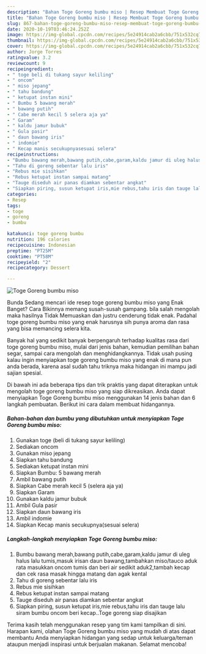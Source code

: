 ```yaml
---
description: "Bahan Toge Goreng bumbu miso | Resep Membuat Toge Goreng bumbu miso Yang Enak Banget"
title: "Bahan Toge Goreng bumbu miso | Resep Membuat Toge Goreng bumbu miso Yang Enak Banget"
slug: 867-bahan-toge-goreng-bumbu-miso-resep-membuat-toge-goreng-bumbu-miso-yang-enak-banget
date: 2020-10-19T03:46:24.252Z
image: https://img-global.cpcdn.com/recipes/5e24914cab2a6cbb/751x532cq70/toge-goreng-bumbu-miso-foto-resep-utama.jpg
thumbnail: https://img-global.cpcdn.com/recipes/5e24914cab2a6cbb/751x532cq70/toge-goreng-bumbu-miso-foto-resep-utama.jpg
cover: https://img-global.cpcdn.com/recipes/5e24914cab2a6cbb/751x532cq70/toge-goreng-bumbu-miso-foto-resep-utama.jpg
author: Jorge Torres
ratingvalue: 3.2
reviewcount: 9
recipeingredient:
- " toge beli di tukang sayur keliling"
- " oncom"
- " miso jepang"
- " tahu bandung"
- " ketupat instan mini"
- " Bumbu 5 bawang merah"
- " bawang putih"
- " Cabe merah kecil 5 selera aja ya"
- " Garam"
- " kaldu jamur bubuk"
- " Gula pasir"
- " daun bawang iris"
- " indomie"
- " Kecap manis secukupnyasesuai selera"
recipeinstructions:
- "Bumbu bawang merah,bawang putih,cabe,garam,kaldu jamur di uleg halus lalu tumis,masuk irisan daun bawang,tambahkan miso/tauco aduk rata masukkan oncom tumis dan beri air sedikit aduk2,tambah kecap dan cek rasa masak hingga matang dan agak kental"
- "Tahu di goreng sebentar lalu iris"
- "Rebus mie sisihkan"
- "Rebus ketupat instan sampai matang"
- "Tauge diseduh air panas diamkan sebentar angkat"
- "Siapkan piring, susun ketupat iris,mie rebus,tahu iris dan tauge lalu siram bumbu oncom beri kecap..Toge goreng siap disajikan"
categories:
- Resep
tags:
- toge
- goreng
- bumbu

katakunci: toge goreng bumbu 
nutrition: 196 calories
recipecuisine: Indonesian
preptime: "PT25M"
cooktime: "PT58M"
recipeyield: "2"
recipecategory: Dessert

---
```



![Toge Goreng bumbu miso](https://img-global.cpcdn.com/recipes/5e24914cab2a6cbb/751x532cq70/toge-goreng-bumbu-miso-foto-resep-utama.jpg)

Bunda Sedang mencari ide resep toge goreng bumbu miso yang Enak Banget? Cara Bikinnya memang susah-susah gampang. bila salah mengolah maka hasilnya Tidak Memuaskan dan justru cenderung tidak enak. Padahal toge goreng bumbu miso yang enak harusnya sih punya aroma dan rasa yang bisa memancing selera kita.

Banyak hal yang sedikit banyak berpengaruh terhadap kualitas rasa dari toge goreng bumbu miso, mulai dari jenis bahan, kemudian pemilihan bahan segar, sampai cara mengolah dan menghidangkannya. Tidak usah pusing kalau ingin menyiapkan toge goreng bumbu miso yang enak di mana pun anda berada, karena asal sudah tahu triknya maka hidangan ini mampu jadi sajian spesial.




Di bawah ini ada beberapa tips dan trik praktis yang dapat diterapkan untuk mengolah toge goreng bumbu miso yang siap dikreasikan. Anda dapat menyiapkan Toge Goreng bumbu miso menggunakan 14 jenis bahan dan 6 langkah pembuatan. Berikut ini cara dalam membuat hidangannya.

<!--inarticleads1-->

##### Bahan-bahan dan bumbu yang dibutuhkan untuk menyiapkan Toge Goreng bumbu miso:

1. Gunakan  toge (beli di tukang sayur keliling)
1. Sediakan  oncom
1. Gunakan  miso jepang
1. Siapkan  tahu bandung
1. Sediakan  ketupat instan mini
1. Siapkan  Bumbu: 5 bawang merah
1. Ambil  bawang putih
1. Siapkan  Cabe merah kecil 5 (selera aja ya)
1. Siapkan  Garam
1. Gunakan  kaldu jamur bubuk
1. Ambil  Gula pasir
1. Siapkan  daun bawang iris
1. Ambil  indomie
1. Siapkan  Kecap manis secukupnya(sesuai selera)




<!--inarticleads2-->

##### Langkah-langkah menyiapkan Toge Goreng bumbu miso:

1. Bumbu bawang merah,bawang putih,cabe,garam,kaldu jamur di uleg halus lalu tumis,masuk irisan daun bawang,tambahkan miso/tauco aduk rata masukkan oncom tumis dan beri air sedikit aduk2,tambah kecap dan cek rasa masak hingga matang dan agak kental
1. Tahu di goreng sebentar lalu iris
1. Rebus mie sisihkan
1. Rebus ketupat instan sampai matang
1. Tauge diseduh air panas diamkan sebentar angkat
1. Siapkan piring, susun ketupat iris,mie rebus,tahu iris dan tauge lalu siram bumbu oncom beri kecap..Toge goreng siap disajikan




Terima kasih telah menggunakan resep yang tim kami tampilkan di sini. Harapan kami, olahan Toge Goreng bumbu miso yang mudah di atas dapat membantu Anda menyiapkan hidangan yang sedap untuk keluarga/teman ataupun menjadi inspirasi untuk berjualan makanan. Selamat mencoba!
